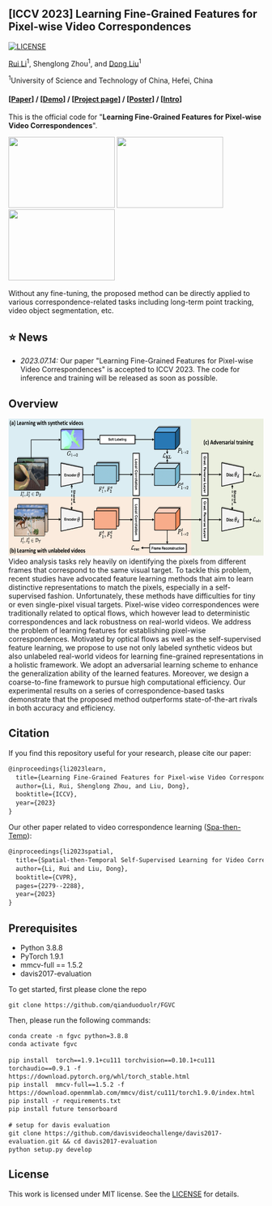## [ICCV 2023] Learning Fine-Grained Features for Pixel-wise Video Correspondences

[![LICENSE](https://img.shields.io/github/license/qianduoduolr/FGVC)](https://github.com/qianduoduolr/FGVC/blob/base/LICENSE)

[Rui Li](https://qianduoduolr.github.io/)<sup>1</sup>, Shenglong Zhou<sup>1</sup>, and [Dong Liu](https://faculty.ustc.edu.cn/dongeliu/en/index/85593/list/index.htm)<sup>1</sup>




<sup>1</sup>University of Science and Technology of China, Hefei, China

<!-- ##### [Paper](https://arxiv.org/pdf/) | [Video](https://www.youtube.com/)
 -->

#### [[Paper](https://arxiv.org/abs/2208.06768)] /  [[Demo](https://youtu.be)] / [[Project page](https://qianduoduolr.github.io/)] / [[Poster](https://drive.google.com)] / [[Intro](https://youtu.be/)]

This is the official code for  "**Learning Fine-Grained Features for Pixel-wise Video Correspondences**". 

<p float="left">
<img src="figure/pt1.gif" width = "210" height = "140">
<img src="figure/pt3.gif" width = "210" height = "140">
<!-- <img src="figure/pt2.gif" width = "230" height = "160"> -->
<img src="figure/vos1.gif" width = "210" height = "140">

Without any fine-tuning, the proposed method can be directly applied to various correspondence-related tasks including long-term point tracking, video object segmentation, etc.


## :star: News
- *2023.07.14:*  Our paper "Learning Fine-Grained Features for Pixel-wise Video Correspondences" is accepted to ICCV 2023. The code for inference and training will be released as soon as possible.



## Overview
<!-- ![](figure/framework.png) -->

<div  align="center">    
<img src="figure/framework.png"  height="270px"/> 
</div>
   Video analysis tasks rely heavily on identifying the pixels from different frames that correspond to the same visual target. To tackle this problem, recent studies have advocated feature learning methods that aim to learn distinctive representations to match the pixels, especially in a self-supervised fashion. Unfortunately, these methods have difficulties for tiny or even single-pixel visual targets. Pixel-wise video correspondences were traditionally related to optical flows, which however lead to deterministic correspondences and lack robustness on real-world videos. We address the problem of learning features for establishing pixel-wise correspondences. Motivated by optical flows as well as the self-supervised feature learning, we propose to use not only labeled synthetic videos but also unlabeled real-world videos for learning fine-grained representations in a holistic framework. We adopt an adversarial learning scheme to enhance the generalization ability of the learned features. Moreover, we design a coarse-to-fine framework to pursue high computational efficiency. Our experimental results on a series of correspondence-based tasks demonstrate that the proposed method outperforms state-of-the-art rivals in both accuracy and efficiency.



## Citation
If you find this repository useful for your research, please cite our paper:

```latex
@inproceedings{li2023learn,
  title={Learning Fine-Grained Features for Pixel-wise Video Correspondences},
  author={Li, Rui, Shenglong Zhou, and Liu, Dong},
  booktitle={ICCV},
  year={2023}
}
```

Our other paper related to video correspondence learning ([Spa-then-Temp](https://github.com/qianduoduolr/Spa-then-Temp)):
```latex
@inproceedings{li2023spatial,
  title={Spatial-then-Temporal Self-Supervised Learning for Video Correspondence},
  author={Li, Rui and Liu, Dong},
  booktitle={CVPR},
  pages={2279--2288},
  year={2023}
}
```

## Prerequisites

* Python 3.8.8
* PyTorch 1.9.1
* mmcv-full == 1.5.2
* davis2017-evaluation


To get started, first please clone the repo
```
git clone https://github.com/qianduoduolr/FGVC
```
Then, please run the following commands:
```
conda create -n fgvc python=3.8.8
conda activate fgvc

pip install  torch==1.9.1+cu111 torchvision==0.10.1+cu111 torchaudio==0.9.1 -f https://download.pytorch.org/whl/torch_stable.html
pip install  mmcv-full==1.5.2 -f https://download.openmmlab.com/mmcv/dist/cu111/torch1.9.0/index.html
pip install -r requirements.txt
pip install future tensorboard

# setup for davis evaluation
git clone https://github.com/davisvideochallenge/davis2017-evaluation.git && cd davis2017-evaluation
python setup.py develop
```


## License
This work is licensed under MIT license. See the [LICENSE](LICENSE) for details.